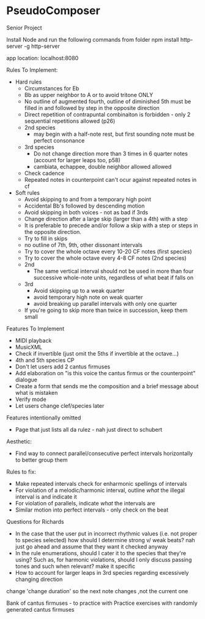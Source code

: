 # PseudoComposer
Senior Project

Install Node and run the following commands from folder
	npm install http-server -g
	http-server

app location: localhost:8080

Rules To Implement:
* Hard rules
	* Circumstances for Eb
	* Bb as upper neighbor to A or to avoid tritone ONLY
	* No outline of augmented fourth, outline of diminished 5th must be filled in and followed by step in the opposite direction
	* Direct repetition of contrapuntal combinaiton is forbidden - only 2 sequential repetitions allowed (p26)
	* 2nd species
		* may begin with a half-note rest, but first sounding note must be perfect consonance
	* 3rd species
		* Do not change direction more than 3 times in 6 quarter notes (account for larger leaps too, p58)
		* cambiata, echappee, double neighbor allowed allowed
	* Check cadence
	* Repeated notes in counterpoint can't ocur against repeated notes in cf
* Soft rules
	* Avoid skipping to and from a temporary high point
	* Accidental Bb's followed by descending motion
	* Avoid skipping in both voices - not as bad if 3rds
	* Change direction after a large skip (larger than a 4th) with a step
	* It is preferable to precede and/or follow a skip with a step or steps in the opposite direction.
	* Try to fill in skips
	* no outline of 7th, 9th, other dissonant intervals
	* Try to cover the whole octave every 10-20 CF notes (first species)
	* Try to cover the whole octave every 4-8 CF notes (2nd species)
	* 2nd
		* The same vertical interval should not be used in more than four successive whole-note units, regardless of what beat if falls on
	* 3rd
		* Avoid skipping up to a weak quarter
		* avoid temporary high note on weak quarter
		* avoid breaking up parallel intervals with only one quarter
	* If you're going to skip more than twice in succession, keep them small

Features To Implement
* MIDI playback
* MusicXML
* Check if invertible (just omit the 5ths if invertible at the octave...)
* 4th and 5th species CP
* Don't let users add 2 cantus firmuses
* Add elaboration on "is this voice the cantus firmus or the counterpoint" dialogue
* Create a form that sends me the composition and a brief message about what is mistaken
* Verify mode
* Let users change clef/species later

Features intentionally omitted
* Page that just lists all da rulez	- nah just direct to schubert

Aesthetic:
* Find way to connect parallel/consecutive perfect intervals horizontally to better group them

Rules to fix:
* Make repeated intervals check for enharmonic spellings of intervals
* For violation of a melodic/harmonic interval, outline *what* the illegal interval is and indicate it
* For violation of parallels, indicate *what* the intervals are
* Similar motion into perfect intervals - only check on the beat

Questions for Richards
* In the case that the user put in incorrect rhythmic values (i.e. not proper to species selected) how should I determine strong v/ weak beats?
	nah just go ahead and assume that they want it checked anyway
* In the rule enumerations, should I cater it to the species that they're using?
	Such as, for harmonic violations, should I only discuss passing tones and such when relevant?
		make it specific
* How to account for larger leaps in 3rd species regarding excessively changing direction

change 'change duration' so the next note changes ,not the current one

Bank of cantus firmuses - to practice with
Practice exercises with randomly generated cantus firmuses